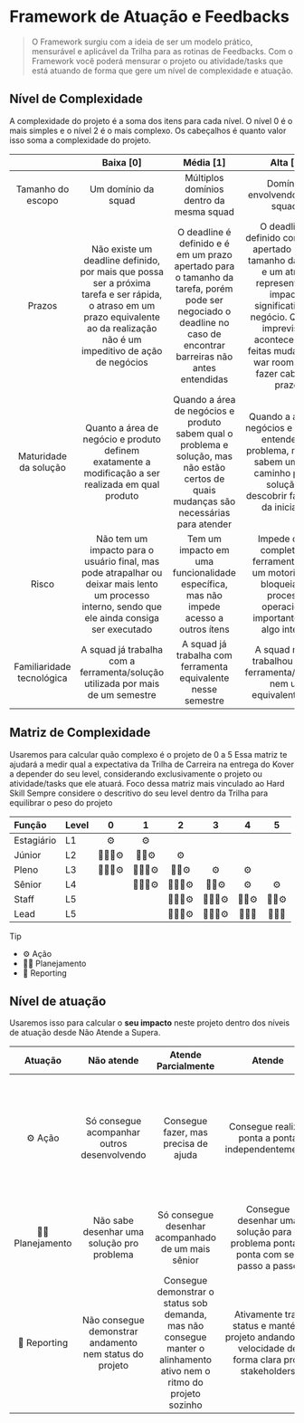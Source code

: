 # Framework de Atuação e Feedbacks

> O Framework surgiu com a ideia de ser um modelo prático, mensurável e aplicável da Trilha para as rotinas de Feedbacks.
> Com o Framework você poderá mensurar o projeto ou atividade/tasks que está atuando de forma que gere um nível de complexidade e atuação.

## Nível de Complexidade

A complexidade do projeto é a soma dos itens para cada nível.
O nível 0 é o mais simples e o nível 2 é o mais complexo.
Os cabeçalhos é quanto valor isso soma a complexidade do projeto.

| | Baixa [0] | Média [1] | Alta [2] |
|:-:|:-:|:-:|:-:|
| Tamanho do escopo | Um domínio da squad | Múltiplos domínios dentro da mesma squad | Domínios envolvendo várias squads |
| Prazos | Não existe um deadline definido, por mais que possa ser a próxima tarefa e ser rápida, o atraso em um prazo equivalente ao da realização não é um impeditivo de ação de negócios | O deadline é definido e é em um prazo apertado para o tamanho da tarefa, porém pode ser negociado o deadline no caso de encontrar barreiras não antes entendidas | O deadline é definido com prazo apertado para o tamanho da tarefa e um atraso representa um impacto significativo no negócio. Quando imprevistos acontecem são feitas mudanças e war rooms para fazer caber no prazo |
| Maturidade da solução | Quanto a área de negócio e produto definem exatamente a modificação a ser realizada em qual produto | Quando a área de negócios e produto sabem qual o problema e solução, mas não estão certos de quais mudanças são necessárias para atender | Quando a área de negócios e produto entendem o problema, mas não sabem um bom caminho para a solução e descobrir faz parte da iniciativa |
| Risco | Não tem um impacto para o usuário final, mas pode atrapalhar ou deixar mais lento um processo interno, sendo que ele ainda consiga ser executado | Tem um impacto em uma funcionalidade específica, mas não impede acesso a outros ítens | Impede o uso completo da ferramenta para um motorista ou bloqueia um processo operacional importante para algo interno |
| Familiaridade tecnológica | A squad já trabalha com a ferramenta/solução utilizada por mais de um semestre | A squad já trabalha com ferramenta equivalente nesse semestre | A squad nunca trabalhou com a ferramenta/solução nem um equivalente dela |

## Matriz de Complexidade

Usaremos para calcular quão complexo é o projeto de 0 a 5
Essa matriz te ajudará a medir qual a expectativa da Trilha de Carreira na entrega do Kover a depender do seu level, considerando exclusivamente o projeto ou atividade/tasks que ele atuará.
Foco dessa matriz mais vinculado ao Hard Skill
Sempre considere o descritivo do seu level dentro da Trilha para equilibrar o peso do projeto

| Função | Level | 0 | 1 | 2 | 3 | 4 | 5 |
|:--|:--|:-:|:-:|:-:|:-:|:-:|:-:|
| Estagiário | L1 | ⚙️ | ⚙️ |  |  |  |  |
| Júnior | L2 | 📆👨‍💻⚙️ | 👨‍💻⚙️ | ⚙️ |  |  |  |
| Pleno | L3 | 📆👨‍💻⚙️ | 📆👨‍💻⚙️ | 👨‍💻⚙️ | ⚙️ | ⚙️ |  |
| Sênior | L4 |  | 📆👨‍💻⚙️ | 📆👨‍💻⚙️ | 👨‍💻⚙️ | ⚙️ | ⚙️ |
| Staff | L5 |  |  | 📆👨‍💻⚙️ | 📆👨‍💻⚙️ | 👨‍💻⚙️ | 👨‍💻⚙️ |
| Lead | L5 |  |  | 📆👨‍💻⚙️ | 📆👨‍💻⚙️ | 📆👨‍💻 | 📆👨‍💻 |

> [!TIP]
>
> - ⚙️ Ação
> - 👨‍💻 Planejamento
> - 📆 Reporting

## Nível de atuação

Usaremos isso para calcular o **seu impacto** neste projeto dentro dos níveis de atuação desde Não Atende a Supera.

| Atuação | Não atende | Atende Parcialmente | Atende | Supera |
|:-:|:-:|:-:|:-:|:-:|
| ⚙️ Ação | Só consegue acompanhar outros desenvolvendo | Consegue fazer, mas precisa de ajuda | Consegue realizar ponta a ponta independentemente | Não só entrega soluções completas de forma independente, mas também identifica e implementa melhorias proativas que ampliam o impacto e a eficiência |
| 👨‍💻 Planejamento | Não sabe desenhar uma solução pro problema | Só consegue desenhar acompanhado de um mais sênior | Consegue desenhar uma solução para o problema ponta a ponta com seu passo a passo | Traz e faz ser adotada uma solução/ferramenta inovadora dentro da kovi |
| 📆 Reporting | Não consegue demonstrar andamento nem status do projeto | Consegue demonstrar o status sob demanda, mas não consegue manter o alinhamento ativo nem o ritmo do projeto sozinho | Ativamente traz status e mantém projeto andando em velocidade de forma clara pros stakeholders |